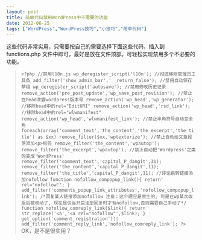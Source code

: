```yaml
---
layout: post
title: 简单代码禁用WordPress中不需要的功能		
date: 2012-06-25
tags: ["WordPress","WordPress技巧","小技巧","简单代码"]
---
```


这些代码非常实用，只需要按自己的需要选择下面这些代码，插入到 functions.php 文件中即可，最好是放在文件顶部。可轻松实现禁用多个不必要的功能。
> `<?php
//禁用l10n.js
    wp_deregister_script('l10n');
//彻底移除管理员工具条
    add_filter('show_admin_bar','__return_false');
//禁用自动保存草稿
    wp_deregister_script('autosave');
//禁用修改历史记录
    remove_action('pre_post_update','wp_save_post_revision');
//禁止在head泄露wordpress版本号
    remove_action('wp_head','wp_generator');
//移除head中的rel="EditURI"
    remove_action('wp_head','rsd_link');
//移除head中的rel="wlwmanifest"
    remove_action('wp_head','wlwmanifest_link');
//禁止半角符号自动变全角
foreach(array('comment_text','the_content','the_excerpt','the_title') as $xx)
    remove_filter($xx,'wptexturize');
//禁止自动给文章段落添加<p>标签
    remove_filter('the_content','wpautop');
    remove_filter('the_excerpt','wpautop');
//禁止自动把'Wordpress'之类的变成'WordPress'
    remove_filter('comment_text','capital_P_dangit',31);
    remove_filter('the_content','capital_P_dangit',11);
    remove_filter('the_title','capital_P_dangit',11);
//评论跳转链接添加nofollow
function nofollow_compopup_link(){
return' rel="nofollow"';
}
    add_filter('comments_popup_link_attributes','nofollow_compopup_link');
/*回复某人链接添加nofollow
    注意：这个理应是原生的, 可是在wp某次改版后被改动了,
    现在是仅当开启注册回复时才有nofollow,否则需要自己手动了*/
function nofollow_comreply_link($link){
return str_replace('<a','<a rel="nofollow"',$link);
}
    get_option('comment_registration')¦¦
    add_filter('comment_reply_link','nofollow_comreply_link');
?>`
OK，是不是很实用？		